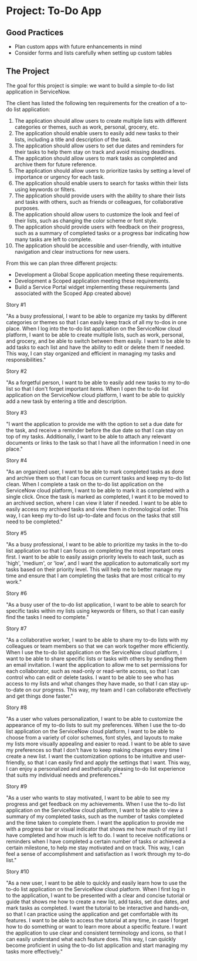 # Project: To-Do App

## Good Practices

* Plan custom apps with future enhancements in mind
* Consider forms and lists carefully when setting up custom tables

## The Project

The goal for this project is simple: we want to build a simple to-do list application in ServiceNow.

The client has listed the following ten requirements for the creation of a to-do list application:

1. The application should allow users to create multiple lists with different categories or themes, such as work, personal, grocery, etc.
2. The application should enable users to easily add new tasks to their lists, including a title and description of the task.
3. The application should allow users to set due dates and reminders for their tasks to help them stay on track and avoid missing deadlines.
4. The application should allow users to mark tasks as completed and archive them for future reference.
5. The application should allow users to prioritize tasks by setting a level of importance or urgency for each task.
6. The application should enable users to search for tasks within their lists using keywords or filters.
7. The application should provide users with the ability to share their lists and tasks with others, such as friends or colleagues, for collaborative purposes.
8. The application should allow users to customize the look and feel of their lists, such as changing the color scheme or font style.
9. The application should provide users with feedback on their progress, such as a summary of completed tasks or a progress bar indicating how many tasks are left to complete.
10. The application should be accessible and user-friendly, with intuitive navigation and clear instructions for new users.

From this we can plan three different projects:

* Development a Global Scope application meeting these requirements.
* Development a Scoped application meeting these requirements.
* Build a Service Portal widget implementing these requirements (and associated with the Scoped App created above)


Story #1

"As a busy professional, I want to be able to organize my tasks by different categories or themes so that I can easily keep track of all my to-dos in one place. When I log into the to-do list application on the ServiceNow cloud platform, I want to be able to create multiple lists, such as work, personal, and grocery, and be able to switch between them easily. I want to be able to add tasks to each list and have the ability to edit or delete them if needed. This way, I can stay organized and efficient in managing my tasks and responsibilities."

Story #2

"As a forgetful person, I want to be able to easily add new tasks to my to-do list so that I don't forget important items. When I open the to-do list application on the ServiceNow cloud platform, I want to be able to quickly add a new task by entering a title and description. 

Story #3

"I want the application to provide me with the option to set a due date for the task, and receive a reminder before the due date so that I can stay on top of my tasks. Additionally, I want to be able to attach any relevant documents or links to the task so that I have all the information I need in one place."

Story #4

"As an organized user, I want to be able to mark completed tasks as done and archive them so that I can focus on current tasks and keep my to-do list clean. When I complete a task on the to-do list application on the ServiceNow cloud platform, I want to be able to mark it as completed with a single click. Once the task is marked as completed, I want it to be moved to an archived section, where I can view it later if needed. I want to be able to easily access my archived tasks and view them in chronological order. This way, I can keep my to-do list up-to-date and focus on the tasks that still need to be completed."

Story #5

"As a busy professional, I want to be able to prioritize my tasks in the to-do list application so that I can focus on completing the most important ones first. I want to be able to easily assign priority levels to each task, such as 'high', 'medium', or 'low', and I want the application to automatically sort my tasks based on their priority level. This will help me to better manage my time and ensure that I am completing the tasks that are most critical to my work."

Story #6

"As a busy user of the to-do list application, I want to be able to search for specific tasks within my lists using keywords or filters, so that I can easily find the tasks I need to complete."

Story #7

"As a collaborative worker, I want to be able to share my to-do lists with my colleagues or team members so that we can work together more efficiently. When I use the to-do list application on the ServiceNow cloud platform, I want to be able to share specific lists or tasks with others by sending them an email invitation. I want the application to allow me to set permissions for each collaborator, such as read-only or read-write access, so that I can control who can edit or delete tasks. I want to be able to see who has access to my lists and what changes they have made, so that I can stay up-to-date on our progress. This way, my team and I can collaborate effectively and get things done faster."

Story #8

"As a user who values personalization, I want to be able to customize the appearance of my to-do lists to suit my preferences. When I use the to-do list application on the ServiceNow cloud platform, I want to be able to choose from a variety of color schemes, font styles, and layouts to make my lists more visually appealing and easier to read. I want to be able to save my preferences so that I don't have to keep making changes every time I create a new list. I want the customization options to be intuitive and user-friendly, so that I can easily find and apply the settings that I want. This way, I can enjoy a personalized and aesthetically pleasing to-do list experience that suits my individual needs and preferences."

Story #9

"As a user who wants to stay motivated, I want to be able to see my progress and get feedback on my achievements. When I use the to-do list application on the ServiceNow cloud platform, I want to be able to view a summary of my completed tasks, such as the number of tasks completed and the time taken to complete them. I want the application to provide me with a progress bar or visual indicator that shows me how much of my list I have completed and how much is left to do. I want to receive notifications or reminders when I have completed a certain number of tasks or achieved a certain milestone, to help me stay motivated and on track. This way, I can feel a sense of accomplishment and satisfaction as I work through my to-do list."

Story #10

"As a new user, I want to be able to quickly and easily learn how to use the to-do list application on the ServiceNow cloud platform. When I first log in to the application, I want to be presented with a clear and concise tutorial or guide that shows me how to create a new list, add tasks, set due dates, and mark tasks as completed. I want the tutorial to be interactive and hands-on, so that I can practice using the application and get comfortable with its features. I want to be able to access the tutorial at any time, in case I forget how to do something or want to learn more about a specific feature. I want the application to use clear and consistent terminology and icons, so that I can easily understand what each feature does. This way, I can quickly become proficient in using the to-do list application and start managing my tasks more effectively."